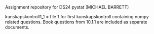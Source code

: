 Assignment repository for DS24 pystat (MICHAEL BARRETT)

kunskapskontroll1_1 = file 1 for first kunskapskontroll containing numpy related questions. Book questions from 10.1.1 are included as separate documents.

